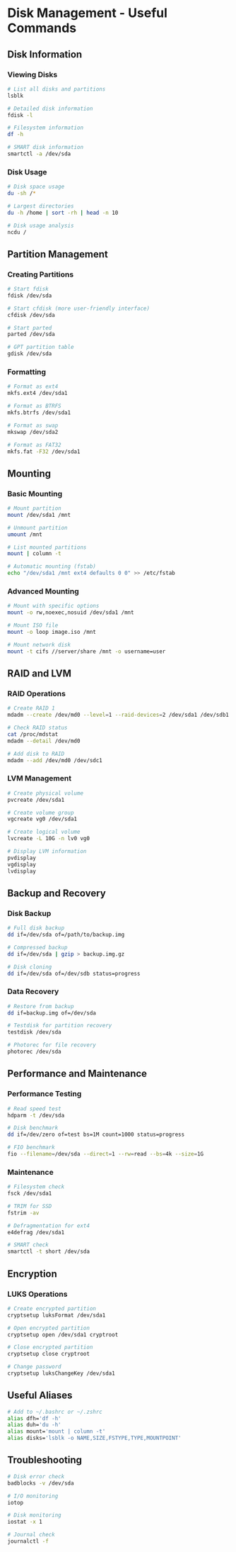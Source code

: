 # Disk Management - Useful Commands

## Disk Information
### Viewing Disks
```bash
# List all disks and partitions
lsblk

# Detailed disk information
fdisk -l

# Filesystem information
df -h

# SMART disk information
smartctl -a /dev/sda
```

### Disk Usage
```bash
# Disk space usage
du -sh /*

# Largest directories
du -h /home | sort -rh | head -n 10

# Disk usage analysis
ncdu /
```

## Partition Management
### Creating Partitions
```bash
# Start fdisk
fdisk /dev/sda

# Start cfdisk (more user-friendly interface)
cfdisk /dev/sda

# Start parted
parted /dev/sda

# GPT partition table
gdisk /dev/sda
```

### Formatting
```bash
# Format as ext4
mkfs.ext4 /dev/sda1

# Format as BTRFS
mkfs.btrfs /dev/sda1

# Format as swap
mkswap /dev/sda2

# Format as FAT32
mkfs.fat -F32 /dev/sda1
```

## Mounting
### Basic Mounting
```bash
# Mount partition
mount /dev/sda1 /mnt

# Unmount partition
umount /mnt

# List mounted partitions
mount | column -t

# Automatic mounting (fstab)
echo "/dev/sda1 /mnt ext4 defaults 0 0" >> /etc/fstab
```

### Advanced Mounting
```bash
# Mount with specific options
mount -o rw,noexec,nosuid /dev/sda1 /mnt

# Mount ISO file
mount -o loop image.iso /mnt

# Mount network disk
mount -t cifs //server/share /mnt -o username=user
```

## RAID and LVM
### RAID Operations
```bash
# Create RAID 1
mdadm --create /dev/md0 --level=1 --raid-devices=2 /dev/sda1 /dev/sdb1

# Check RAID status
cat /proc/mdstat
mdadm --detail /dev/md0

# Add disk to RAID
mdadm --add /dev/md0 /dev/sdc1
```

### LVM Management
```bash
# Create physical volume
pvcreate /dev/sda1

# Create volume group
vgcreate vg0 /dev/sda1

# Create logical volume
lvcreate -L 10G -n lv0 vg0

# Display LVM information
pvdisplay
vgdisplay
lvdisplay
```

## Backup and Recovery
### Disk Backup
```bash
# Full disk backup
dd if=/dev/sda of=/path/to/backup.img

# Compressed backup
dd if=/dev/sda | gzip > backup.img.gz

# Disk cloning
dd if=/dev/sda of=/dev/sdb status=progress
```

### Data Recovery
```bash
# Restore from backup
dd if=backup.img of=/dev/sda

# Testdisk for partition recovery
testdisk /dev/sda

# Photorec for file recovery
photorec /dev/sda
```

## Performance and Maintenance
### Performance Testing
```bash
# Read speed test
hdparm -t /dev/sda

# Disk benchmark
dd if=/dev/zero of=test bs=1M count=1000 status=progress

# FIO benchmark
fio --filename=/dev/sda --direct=1 --rw=read --bs=4k --size=1G
```

### Maintenance
```bash
# Filesystem check
fsck /dev/sda1

# TRIM for SSD
fstrim -av

# Defragmentation for ext4
e4defrag /dev/sda1

# SMART check
smartctl -t short /dev/sda
```

## Encryption
### LUKS Operations
```bash
# Create encrypted partition
cryptsetup luksFormat /dev/sda1

# Open encrypted partition
cryptsetup open /dev/sda1 cryptroot

# Close encrypted partition
cryptsetup close cryptroot

# Change password
cryptsetup luksChangeKey /dev/sda1
```

## Useful Aliases
```bash
# Add to ~/.bashrc or ~/.zshrc
alias dfh='df -h'
alias duh='du -h'
alias mount='mount | column -t'
alias disks='lsblk -o NAME,SIZE,FSTYPE,TYPE,MOUNTPOINT'
```

## Troubleshooting
```bash
# Disk error check
badblocks -v /dev/sda

# I/O monitoring
iotop

# Disk monitoring
iostat -x 1

# Journal check
journalctl -f
```